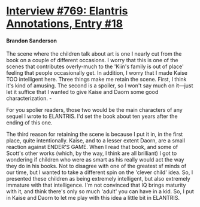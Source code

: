 # [Interview #769: Elantris Annotations, Entry #18](https://www.theoryland.com/intvmain.php?i=769#18)

#### Brandon Sanderson

The scene where the children talk about art is one I nearly cut from the book on a couple of different occasions. I worry that this is one of the scenes that contributes overly-much to the 'Kiin's family is out of place' feeling that people occasionally get. In addition, I worry that I made Kaise TOO intelligent here. Three things make me retain the scene. First, I think it's kind of amusing. The second is a spoiler, so I won't say much on it—just let it suffice that I wanted to give Kaise and Daorn some good characterization. -

For you spolier readers, those two would be the main characters of any sequel I wrote to ELANTRIS. I'd set the book about ten years after the ending of this one.

The third reason for retaining the scene is because I put it in, in the first place, quite intentionally. Kaise, and to a lesser extent Daorn, are a small reaction against ENDER'S GAME. When I read that book, and some of Scott's other works (which, by the way, I think are all brilliant) I got to wondering if children who were as smart as his really would act the way they do in his books. Not to disagree with one of the greatest sf minds of our time, but I wanted to take a different spin on the 'clever child' idea. So, I presented these children as being extremely intelligent, but also extremely immature with that intelligence. I'm not convinced that IQ brings maturity with it, and think there's only so much 'adult' you can have in a kid. So, I put in Kaise and Daorn to let me play with this idea a little bit in ELANTRIS.

